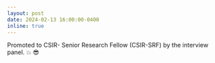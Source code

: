 ```yaml
---
layout: post
date: 2024-02-13 16:00:00-0400
inline: true
---
```


Promoted to CSIR- Senior Research Fellow (CSIR-SRF) by the interview panel. :boom: :sunglasses:
